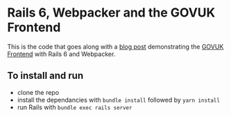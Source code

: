 # Rails 6, Webpacker and the GOVUK Frontend

This is the code that goes along with a [blog post]() demonstrating the
[GOVUK Frontend](https://github.com/alphagov/govuk-frontend) with Rails 6 and
Webpacker.

## To install and run

- clone the repo
- install the dependancies with `bundle install` followed by `yarn install`
- run Rails with `bundle exec rails server`
